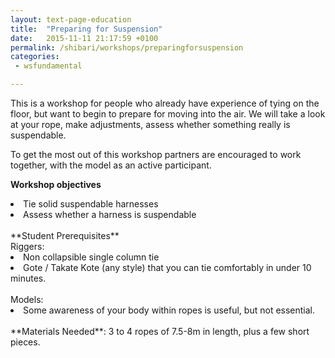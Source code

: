 ```yaml
---
layout: text-page-education
title:  "Preparing for Suspension"
date:   2015-11-11 21:17:59 +0100
permalink: /shibari/workshops/preparingforsuspension
categories:
 - wsfundamental

---
```

This is a workshop for people who already have experience of tying on the floor, but want to begin to prepare for moving into the air.
We will take a look at your rope, make adjustments, assess whether something really is suspendable.

To get the most out of this workshop partners are encouraged to work together, with the model as an active participant.

**Workshop objectives**
<li>Tie solid suspendable harnesses</li>
<li>Assess whether a harness is suspendable</li>
<br>
**Student Prerequisites**<br>
Riggers:<br>
<li>Non collapsible single column tie</li>
<li>Gote / Takate Kote (any style) that you can tie comfortably in under 10 minutes.</li>
<br>
Models:<br>
<li>Some awareness of your body within ropes is useful, but not essential.</li>
<br>
**Materials Needed**: 3 to 4 ropes of 7.5-8m in length, plus a few short pieces.
